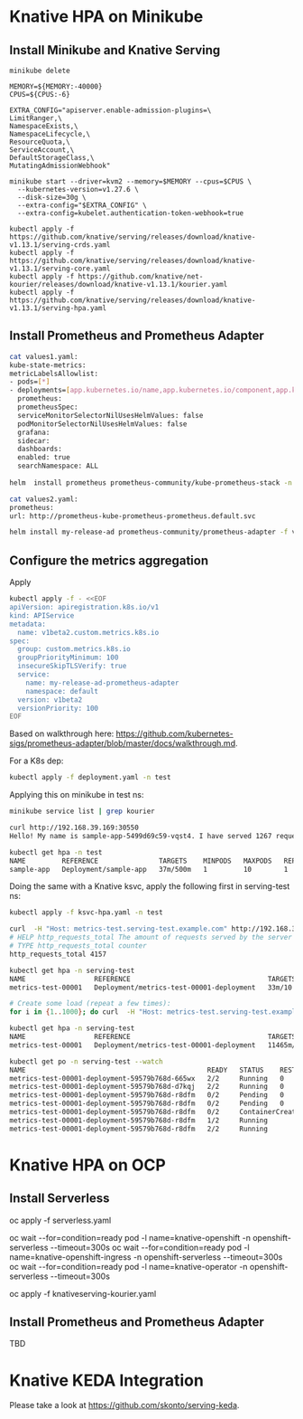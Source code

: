 # Knative HPA on Minikube

## Install Minikube and Knative Serving

```
minikube delete

MEMORY=${MEMORY:-40000}
CPUS=${CPUS:-6}

EXTRA_CONFIG="apiserver.enable-admission-plugins=\
LimitRanger,\
NamespaceExists,\
NamespaceLifecycle,\
ResourceQuota,\
ServiceAccount,\
DefaultStorageClass,\
MutatingAdmissionWebhook"

minikube start --driver=kvm2 --memory=$MEMORY --cpus=$CPUS \
  --kubernetes-version=v1.27.6 \
  --disk-size=30g \
  --extra-config="$EXTRA_CONFIG" \
  --extra-config=kubelet.authentication-token-webhook=true

kubectl apply -f https://github.com/knative/serving/releases/download/knative-v1.13.1/serving-crds.yaml
kubectl apply -f https://github.com/knative/serving/releases/download/knative-v1.13.1/serving-core.yaml
kubectl apply -f https://github.com/knative/net-kourier/releases/download/knative-v1.13.1/kourier.yaml
kubectl apply -f https://github.com/knative/serving/releases/download/knative-v1.13.1/serving-hpa.yaml
```

## Install Prometheus and Prometheus Adapter

```bash
cat values1.yaml:
kube-state-metrics:
metricLabelsAllowlist:
- pods=[*]
- deployments=[app.kubernetes.io/name,app.kubernetes.io/component,app.kubernetes.io/instance]
  prometheus:
  prometheusSpec:
  serviceMonitorSelectorNilUsesHelmValues: false
  podMonitorSelectorNilUsesHelmValues: false
  grafana:
  sidecar:
  dashboards:
  enabled: true
  searchNamespace: ALL
  
helm  install prometheus prometheus-community/kube-prometheus-stack -n default -f values.yaml

cat values2.yaml:
prometheus:
url: http://prometheus-kube-prometheus-prometheus.default.svc

helm install my-release-ad prometheus-community/prometheus-adapter -f values2.yaml
```

## Configure the metrics aggregation

Apply
```bash
kubectl apply -f - <<EOF
apiVersion: apiregistration.k8s.io/v1
kind: APIService
metadata:
  name: v1beta2.custom.metrics.k8s.io
spec:
  group: custom.metrics.k8s.io
  groupPriorityMinimum: 100
  insecureSkipTLSVerify: true
  service:
    name: my-release-ad-prometheus-adapter
    namespace: default
  version: v1beta2
  versionPriority: 100
EOF
```

Based on walkthrough here: https://github.com/kubernetes-sigs/prometheus-adapter/blob/master/docs/walkthrough.md.

For a K8s dep:

```bash
kubectl apply -f deployment.yaml -n test
```

Applying this on minikube in test ns:

```bash
minikube service list | grep kourier

curl http://192.168.39.169:30550
Hello! My name is sample-app-5499d69c59-vqst4. I have served 1267 requests so far.

kubectl get hpa -n test
NAME         REFERENCE               TARGETS    MINPODS   MAXPODS   REPLICAS   AGE
sample-app   Deployment/sample-app   37m/500m   1         10        1          126m
```

Doing the same with a Knative ksvc, apply the following first in serving-test ns:

```bash
kubectl apply -f ksvc-hpa.yaml -n test

curl  -H "Host: metrics-test.serving-test.example.com" http://192.168.39.169:31534/metrics
# HELP http_requests_total The amount of requests served by the server in total
# TYPE http_requests_total counter
http_requests_total 4157

kubectl get hpa -n serving-test
NAME                 REFERENCE                                  TARGETS   MINPODS   MAXPODS   REPLICAS   AGE
metrics-test-00001   Deployment/metrics-test-00001-deployment   33m/10    1         10        1          52m

# Create some load (repeat a few times): 
for i in {1..1000}; do curl  -H "Host: metrics-test.serving-test.example.com" http://192.168.39.169:31534/metrics; done

kubectl get hpa -n serving-test
NAME                 REFERENCE                                  TARGETS     MINPODS   MAXPODS   REPLICAS   AGE
metrics-test-00001   Deployment/metrics-test-00001-deployment   11465m/10   1         10        3          58m

kubectl get po -n serving-test --watch
NAME                                             READY   STATUS    RESTARTS   AGE
metrics-test-00001-deployment-59579b768d-665wx   2/2     Running   0          88m
metrics-test-00001-deployment-59579b768d-d7kqj   2/2     Running   0          47s
metrics-test-00001-deployment-59579b768d-r8dfm   0/2     Pending   0          0s
metrics-test-00001-deployment-59579b768d-r8dfm   0/2     Pending   0          0s
metrics-test-00001-deployment-59579b768d-r8dfm   0/2     ContainerCreating   0          0s
metrics-test-00001-deployment-59579b768d-r8dfm   1/2     Running             0          3s
metrics-test-00001-deployment-59579b768d-r8dfm   2/2     Running             0          4s
```

# Knative HPA on OCP

## Install Serverless

oc apply -f serverless.yaml

oc wait --for=condition=ready pod -l name=knative-openshift -n openshift-serverless --timeout=300s
oc wait --for=condition=ready pod -l name=knative-openshift-ingress -n openshift-serverless --timeout=300s
oc wait --for=condition=ready pod -l name=knative-operator -n openshift-serverless --timeout=300s

oc apply -f knativeserving-kourier.yaml


## Install Prometheus and Prometheus Adapter

TBD


# Knative KEDA Integration

Please take a look at https://github.com/skonto/serving-keda.